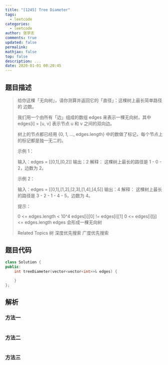 ```yaml
---
title: "[1245] Tree Diameter"
tags:
  - leetcode
categories:
  - leetcode
author: 张学志
comments: true
updated: false
permalink:
mathjax: false
top: false
description: ...
date: 2020-01-01 00:20:45
---
```


## 题目描述

> 给你这棵「无向树」，请你测算并返回它的「直径」：这棵树上最长简单路径的 边数。 
> 
> 我们用一个由所有「边」组成的数组 edges 来表示一棵无向树，其中 edges[i] = [u, v] 表示节点 u 和 v 之间的双向边。 
> 
> 树上的节点都已经用 {0, 1, ..., edges.length} 中的数做了标记，每个节点上的标记都是独一无二的。 
> 
> 
> 
> 示例 1： 
> 
> 
> 
> 输入：edges = [[0,1],[0,2]]
> 输出：2
> 解释：
> 这棵树上最长的路径是 1 - 0 - 2，边数为 2。
> 
> 
> 示例 2： 
> 
> 
> 
> 输入：edges = [[0,1],[1,2],[2,3],[1,4],[4,5]]
> 输出：4
> 解释： 
> 这棵树上最长的路径是 3 - 2 - 1 - 4 - 5，边数为 4。
> 
> 
> 
> 
> 提示： 
> 
> 
> 0 <= edges.length < 10^4 
> edges[i][0] != edges[i][1] 
> 0 <= edges[i][j] <= edges.length 
> edges 会形成一棵无向树 
> 
> Related Topics 树 深度优先搜索 广度优先搜索

## 题目代码

```cpp
class Solution {
public:
    int treeDiameter(vector<vector<int>>& edges) {
        
    }
};
```

## 解析

### 方法一

```cpp

```

### 方法二

```cpp

```

### 方法三

```cpp

```

